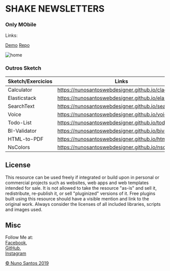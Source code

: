 # SHAKE NEWSLETTERS
### Only MObile
Links:  

[Demo](https://nunosantoswebdesigner.github.io/calculator)
[Repo](https://nunosantoswebdesigner.github.io/calculator)


![home](https://github.com/nunosantoswebdesigner/pdfs/blob/gh-pages/images/calculator_1.png)


### Outros Sketch

| Sketch/Exercicios       | Links  |
| ----------------------  | ------ |
| Calculator              | https://nunosantoswebdesigner.github.io/claculator |
| Elasticstack            | https://nunosantoswebdesigner.github.io/elasticstack |
| SearchText              | https://nunosantoswebdesigner.github.io/searchText |
| Voice                   | https://nunosantoswebdesigner.github.io/voice |
| Todo-List               | https://nunosantoswebdesigner.github.io/todolist |
| BI-Validator            | https://nunosantoswebdesigner.github.io/bivalidator |
| HTML-to-PDF             | https://nunosantoswebdesigner.github.io/htmltopdf |
| NsColors                | https://nunosantoswebdesigner.github.io/nscolors |


## License
This resource can be used freely if integrated or build upon in personal or commercial projects such as websites, web apps and web templates intended for sale. It is not allowed to take the resource "as-is" and sell it, redistribute, re-publish it, or sell "pluginized" versions of it. Free plugins built using this resource should have a visible mention and link to the original work. Always consider the licenses of all included libraries, scripts and images used.

## Misc

Follow Me at:      
                [Facebook](http://www.facebook.com/nunosantoswebdesigner),     
                [GitHub](https://github.com/nunosantoswebdesigner),     
                [Instagram](https://www.instagram.com/nunosantos_webdesignerss/)     


[© Nuno Santos 2019](https://nuno-santos.netlify.com)